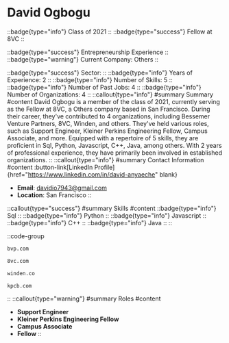 # David Ogbogu
::badge{type="info"}
Class of 2021
::
::badge{type="success"}
Fellow at 8VC
::

::badge{type="success"}
Entrepreneurship Experience
::
::badge{type="warning"}
Current Company: Others
::

::badge{type="success"}
Sector: 
::
::badge{type="info"}
Years of Experience: 2
::
::badge{type="info"}
Number of Skills: 5
::
::badge{type="info"}
Number of Past Jobs: 4
::
::badge{type="info"}
Number of Organizations: 4
::
::callout{type="info"}
#summary
Summary
#content
David Ogbogu is a member of the class of 2021, currently serving as the Fellow at 8VC, a Others company based in San Francisco. During their career, they've contributed to 4 organizations, including Bessemer Venture Partners, 8VC, Winden, and others. They've held various roles, such as Support Engineer, Kleiner Perkins Engineering Fellow, Campus Associate, and more. Equipped with a repertoire of 5 skills, they are proficient in Sql, Python, Javascript, C++, Java, among others.  With 2 years of professional experience, they have primarily been involved in established organizations.
::
::callout{type="info"}
#summary
Contact Information
#content
:button-link[LinkedIn Profile]{href="https://www.linkedin.com/in/david-anyaeche" blank}
- **Email**: davidio7943@gmail.com
- **Location**: San Francisco
::

::callout{type="success"}
#summary
Skills
#content
::badge{type="info"}
Sql
::
::badge{type="info"}
Python
::
::badge{type="info"}
Javascript
::
::badge{type="info"}
C++
::
::badge{type="info"}
Java
::
::

::code-group
```bash [Bessemer Venture Partners]
bvp.com
```
```bash [8VC]
8vc.com
```
```bash [Winden]
winden.co
```
```bash [Kleiner Perkins Caufield & Byers]
kpcb.com
```
::
::callout{type="warning"}
#summary
Roles
#content
- **Support Engineer**
- **Kleiner Perkins Engineering Fellow**
- **Campus Associate**
- **Fellow**
::

